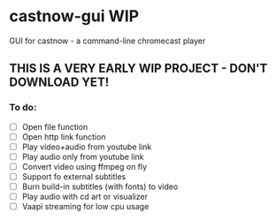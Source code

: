 # castnow-gui WIP
GUI for castnow - a command-line chromecast player
## THIS IS A VERY EARLY WIP PROJECT - DON'T DOWNLOAD YET!

### To do:
- [ ] Open file function
- [ ] Open http link function
- [ ] Play video+audio from youtube link
- [ ] Play audio only from youtube link
- [ ] Convert video using ffmpeg on fly
- [ ] Support fo external subtitles
- [ ] Burn build-in subtitles (with fonts) to video
- [ ] Play audio with cd art or visualizer
- [ ] Vaapi streaming for low cpu usage
